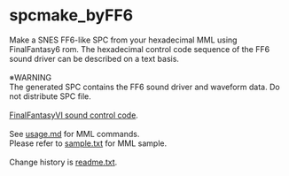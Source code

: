 # spcmake_byFF6

Make a SNES FF6-like SPC from your hexadecimal MML using FinalFantasy6 rom.
The hexadecimal control code sequence of the FF6 sound driver can be described on a text basis.  
<br>
※WARNING  
The generated SPC contains the FF6 sound driver and waveform data. Do not distribute SPC file.  
<br>
<a href="http://gnilda.rosx.net/SPC/F6/command.html" target="_blank">FinalFantasyVI sound control code</a>.  
<br>
See <a href=usage.md>usage.md</a> for MML commands.  
Please refer to <a href=sample.txt>sample.txt</a> for MML sample.  
<br>
Change history is <a href=readme.txt>readme.txt</a>.
